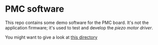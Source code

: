 PMC software
============

This repo contains some demo software for the PMC board. It's not the application firmware; it's used to test and develop the *piezo motor driver*.

You might want to give a look at [this directory](./Drivers/piezo)
